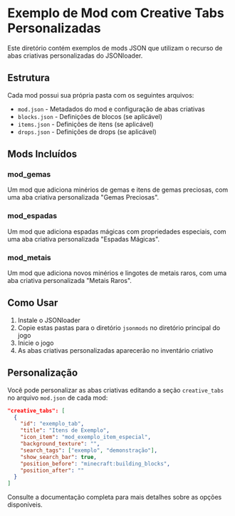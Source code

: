 # Exemplo de Mod com Creative Tabs Personalizadas

Este diretório contém exemplos de mods JSON que utilizam o recurso de abas criativas personalizadas do JSONloader.

## Estrutura

Cada mod possui sua própria pasta com os seguintes arquivos:

- `mod.json` - Metadados do mod e configuração de abas criativas
- `blocks.json` - Definições de blocos (se aplicável)
- `items.json` - Definições de itens (se aplicável)
- `drops.json` - Definições de drops (se aplicável)

## Mods Incluídos

### mod_gemas
Um mod que adiciona minérios de gemas e itens de gemas preciosas, com uma aba criativa personalizada "Gemas Preciosas".

### mod_espadas
Um mod que adiciona espadas mágicas com propriedades especiais, com uma aba criativa personalizada "Espadas Mágicas".

### mod_metais
Um mod que adiciona novos minérios e lingotes de metais raros, com uma aba criativa personalizada "Metais Raros".

## Como Usar

1. Instale o JSONloader
2. Copie estas pastas para o diretório `jsonmods` no diretório principal do jogo
3. Inicie o jogo
4. As abas criativas personalizadas aparecerão no inventário criativo

## Personalização

Você pode personalizar as abas criativas editando a seção `creative_tabs` no arquivo `mod.json` de cada mod:

```json
"creative_tabs": [
  {
    "id": "exemplo_tab",
    "title": "Itens de Exemplo",
    "icon_item": "mod_exemplo_item_especial",
    "background_texture": "",
    "search_tags": ["exemplo", "demonstração"],
    "show_search_bar": true,
    "position_before": "minecraft:building_blocks",
    "position_after": ""
  }
]
```

Consulte a documentação completa para mais detalhes sobre as opções disponíveis.
